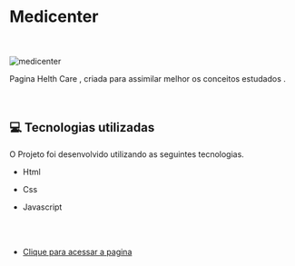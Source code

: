# Medicenter<br/> <br/>

![medicenter](https://user-images.githubusercontent.com/66651121/132107426-7dde899c-18e8-45a0-be14-0ca9140b21b3.png)



Pagina Helth Care , criada para assimilar melhor os conceitos estudados  . <br/> <br/> <br/>

## 💻 Tecnologias utilizadas

O Projeto foi desenvolvido utilizando as seguintes tecnologias.

- Html

- Css
- Javascript

<br/><br/>


- [Clique para acessar a pagina](https://welton1986.github.io/Medicenter/)
